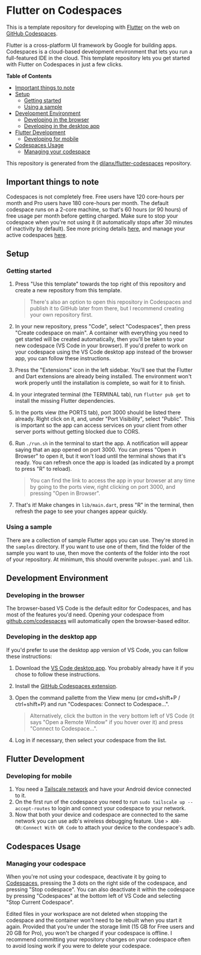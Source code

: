 # Flutter on Codespaces

This is a template repository for developing with [Flutter](https://flutter.dev/) on the web on [GitHub Codespaces](https://github.com/features/codespaces).

Flutter is a cross-platform UI framework by Google for building apps. Codespaces is a cloud-based development environment that lets you run a full-featured IDE in the cloud. This template repository lets you get started with Flutter on Codespaces in just a few clicks.

**Table of Contents**
- [Important things to note](#important-things-to-note)
- [Setup](#setup)
  - [Getting started](#getting-started)
  - [Using a sample](#using-a-sample)
- [Development Environment](#development-environment)
  - [Developing in the browser](#developing-in-the-browser)
  - [Developing in the desktop app](#developing-in-the-desktop-app)
- [Flutter Development](#flutter-development)
  - [Developing for mobile](#developing-for-mobile)
- [Codespaces Usage](#codespaces-usage)
  - [Managing your codespace](#managing-your-codespace)

This repository is generated from the [dilanx/flutter-codespaces](https://github.com/dilanx/flutter-codespaces) repository.

## Important things to note

Codespaces is not completely free. Free users have 120 core-hours per month and Pro users have 180 core-hours per month. The default codespace runs on a 2-core machine, so that's 60 hours (or 90 hours) of free usage per month before getting charged. Make sure to stop your codespace when you're not using it (it automatically stops after 30 minutes of inactivity by default). See more pricing details [here](https://docs.github.com/en/billing/managing-billing-for-github-codespaces/about-billing-for-github-codespaces), and manage your active codespaces [here](https://github.com/codespaces).

## Setup

### Getting started

1. Press "Use this template" towards the top right of this repository and create a new repository from this template.

    > There's also an option to open this repository in Codespaces and publish it to GitHub later from there, but I recommend creating your own repository first.

2. In your new repository, press "Code", select "Codespaces", then press "Create codespace on main". A container with everything you need to get started will be created automatically, then you'll be taken to your new codespace (VS Code in your browser). If you'd prefer to work on your codespace using the VS Code desktop app instead of the browser app, you can follow these instructions.

3. Press the "Extensions" icon in the left sidebar. You'll see that the Flutter and Dart extensions are already being installed. The environment won't work properly until the installation is complete, so wait for it to finish.

4. In your integrated terminal (the TERMINAL tab), run `flutter pub get` to install the missing Flutter dependencies.

5. In the ports view (the PORTS tab), port 3000 should be listed there already. Right click on it, and, under "Port Visibility", select "Public". This is important so the app can access services on your client from other server ports without getting blocked due to CORS.

6. Run `./run.sh` in the terminal to start the app. A notification will appear saying that an app opened on port 3000. You can press "Open in Browser" to open it, but it won't load until the terminal shows that it's ready. You can refresh once the app is loaded (as indicated by a prompt to press "R" to reload).

    > You can find the link to access the app in your browser at any time by going to the ports view, right clicking on port 3000, and pressing "Open in Browser".

7. That's it! Make changes in `lib/main.dart`, press "R" in the terminal, then refresh the page to see your changes appear quickly.

### Using a sample

There are a collection of sample Flutter apps you can use. They're stored in the `samples` directory. If you want to use one of them, find the folder of the sample you want to use, then move the contents of the folder into the root of your repository. At minimum, this should overwrite `pubspec.yaml` and `lib`.

## Development Environment

### Developing in the browser

The browser-based VS Code is the default editor for Codespaces, and has most of the features you'd need. Opening your codespace from [github.com/codespaces](https://github.com/codespaces) will automatically open the browser-based editor.

### Developing in the desktop app

If you'd prefer to use the desktop app version of VS Code, you can follow these instructions:

1. Download the [VS Code desktop app](https://code.visualstudio.com/). You probably already have it if you chose to follow these instructions.

2. Install the [GitHub Codespaces extension](https://marketplace.visualstudio.com/items?itemName=GitHub.codespaces).

3. Open the command pallette from the View menu (or cmd+shift+P / ctrl+shift+P) and run "Codespaces: Connect to Codespace...".

    > Alternatively, click the button in the very bottom left of VS Code (it says "Open a Remote Window" if you hover over it) and press "Connect to Codespace...".

4. Log in if necessary, then select your codespace from the list.

## Flutter Development

### Developing for mobile

1. You need a [Tailscale network](https://tailscale.com) and have your Android device connected to it.
2. On the first run of the codespace you need to run `sudo tailscale up --accept-routes` to login and connect your codespace to your network.
3. Now that both your device and codespace are connected to the same network you can use adb's wireless debugging feature.
Use `> ADB-QR:Connect With QR Code` to attach your device to the condespace's adb.

## Codespaces Usage

### Managing your codespace

When you're not using your codespace, deactivate it by going to [Codespaces](https://github.com/codespaces), pressing the 3 dots on the right side of the codespace, and pressing "Stop codespace". You can also deactivate it within the codespace by pressing "Codespaces" at the bottom left of VS Code and selecting "Stop Current Codespace".

Edited files in your workspace are not deleted when stopping the codespace and the container won't need to be rebuilt when you start it again. Provided that you're under the storage limit (15 GB for Free users and 20 GB for Pro), you won't be charged if your codespace is offline. I recommend committing your repository changes on your codespace often to avoid losing work if you were to delete your codespace.
